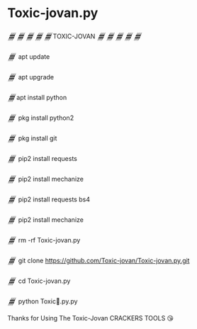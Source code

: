 # Toxic-jovan.py

𒁂𒁂𒁂𒁂𒁂TOXIC-JOVAN 𒁂𒁂𒁂𒁂𒁂

𒁂 apt update

𒁂 apt upgrade

𒁂apt install python

𒁂 pkg install python2

𒁂 pkg install git 

𒁂 pip2 install requests

𒁂 pip2 install mechanize

𒁂 pip2 install requests bs4

𒁂 pip2 install mechanize 

𒁂 rm -rf Toxic-jovan.py

𒁂 git clone https://github.com/Toxic-jovan/Toxic-jovan.py.git

𒁂 cd Toxic-jovan.py

 

𒁂 python Toxic🌿.py.py





Thanks for Using The Toxic-Jovan CRACKERS TOOLS 😘
